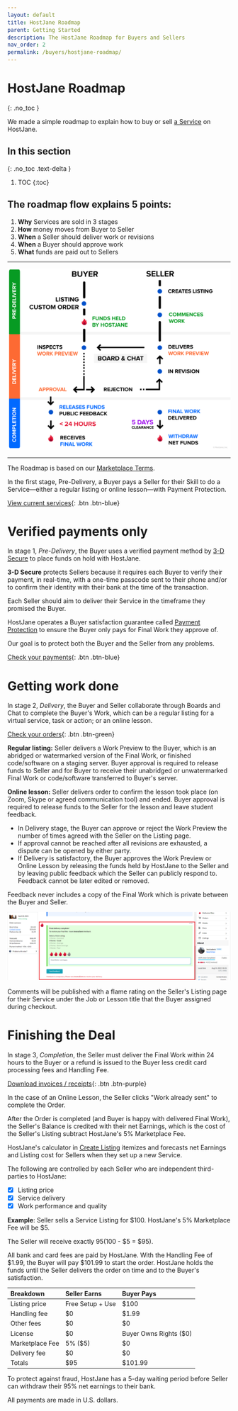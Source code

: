 ```yaml
---
layout: default
title: HostJane Roadmap
parent: Getting Started
description: The HostJane Roadmap for Buyers and Sellers
nav_order: 2
permalink: /buyers/hostjane-roadmap/
---
```


# HostJane Roadmap
{: .no_toc }

<span class="green">We made a simple roadmap to explain how to buy or sell [a Service](http://localhost:4000/about/#what-counts-as-a-service) on HostJane.</span>

## In this section
{: .no_toc .text-delta }

1. TOC
{:toc}

## The roadmap flow explains 5 points:

1. **Why**&nbsp;Services are sold in 3 stages
2. **How**&nbsp;money moves from Buyer to Seller
3. **When**&nbsp;a Seller should deliver work or revisions
4. **When**&nbsp;a Buyer should approve work
5. **What**&nbsp;funds are paid out to Sellers

---

![](/assets/order-guide.svg)

---

The Roadmap is based on our [Marketplace Terms](https://www.hostjane.com/legal/marketplace-terms/).

<span class="green">In the first stage, Pre-Delivery, a Buyer pays a Seller for their Skill to do a Service⁠—either a regular listing or online lesson⁠—with Payment Protection.</span>

[View current services](https://www.hostjane.com/marketplace/categories){: .btn .btn-blue}


# Verified payments only

<span class="yellow">In stage 1, *Pre-Delivery*, the Buyer uses a verified payment method by <a href="https://en.wikipedia.org/wiki/3-D_Secure">3-D Secure</a> to place funds on hold with HostJane.</span>

<span class="green">**3-D Secure** protects Sellers because it requires each Buyer to verify their payment, in real-time, with a one-time passcode sent to their phone and/or to confirm their identity with their bank at the time of the transaction.</span>


Each Seller should aim to deliver their Service in the timeframe they promised the Buyer. 

<span class="red">HostJane operates a Buyer satisfaction guarantee called [Payment Protection](http://localhost:4000/getting-started/#payment-protection-guarantee) to ensure the Buyer only pays for Final Work they approve of.</span>

Our goal is to protect both the Buyer and the Seller from any problems.


[Check your payments](https://www.hostjane.com/marketplace/reporting){: .btn .btn-blue}

# Getting work done

<span class="blue">In stage 2, *Delivery*, the Buyer and Seller collaborate through Boards and Chat to complete the Buyer's Work, which can be a regular listing for a virtual service, task or action; or an online lesson.</span>

[Check your orders](https://www.hostjane.com/marketplace/orders){: .btn .btn-green}

<span class="green">**Regular listing:** Seller delivers a Work Preview to the Buyer, which is an abridged or watermarked version of the Final Work, or finished code/software on a staging server. Buyer approval is required to release funds to Seller and for Buyer to receive their unabridged or unwatermarked Final Work or code/software transferred to Buyer's server.</span>

<span class="orange">**Online lesson:** Seller delivers order to confirm the lesson took place (on Zoom, Skype or agreed communication tool) and ended. Buyer approval is required to release funds to the Seller for the lesson and leave student feedback.</span>

- In Delivery stage, the Buyer can approve or reject the Work Preview the number of times agreed with the Seller on the Listing page.
- If approval cannot be reached after all revisions are exhausted, a dispute can be opened by either party. 
- If Delivery is satisfactory, the Buyer approves the Work Preview or Online Lesson by releasing the funds held by HostJane to the Seller and by leaving public feedback which the Seller can publicly respond to. Feedback cannot be later edited or removed. 

Feedback never includes a copy of the Final Work which is private between the Buyer and Seller. 

![](/assets/review.png)

Comments will be published with a flame rating on the Seller's Listing page for their Service under the Job or Lesson title that the Buyer assigned during checkout.

# Finishing the Deal

<span class="orange">In stage 3, *Completion*, the Seller must deliver the Final Work within 24 hours to the Buyer or a refund is issued to the Buyer less credit card processing fees and Handling Fee.</span>

[Download invoices / receipts](https://www.hostjane.com/marketplace/reporting){: .btn .btn-purple}

In the case of an Online Lesson, the Seller clicks "Work already sent" to complete the Order.

After the Order is completed (and Buyer is happy with delivered Final Work), the Seller's Balance is credited with their net Earnings, which is the cost of the Seller's Listing subtract HostJane's 5% Marketplace Fee.

<span class="purple">HostJane's calculator in [Create Listing](https://www.hostjane.com/marketplace/listings/create) itemizes and forecasts net Earnings and Listing cost for Sellers when they set up a new Service.</span>

The following are controlled by each Seller who are independent third-parties to HostJane:

- [x] Listing price
- [x] Service delivery
- [x] Work performance and quality

**Example**: Seller sells a Service Listing for $100. HostJane's 5% Marketplace Fee will be $5.

The Seller will receive exactly $95 ($100 - $5 = $95).

All bank and card fees are paid by HostJane. With the Handling Fee of $1.99, the Buyer will pay $101.99 to start the order. HostJane holds the funds until the Seller delivers the order on time and to the Buyer's satisfaction.
		

| Breakdown       | Seller Earns          | Buyer Pays |
|:-------------|:------------------|:------|
| Listing price           | Free Setup + Use | $100  |
| Handling fee | $0   | $1.99  |
| Other fees           | $0      | $0   |
| License           | $0 | Buyer Owns Rights ($0)  |
| Marketplace Fee | 5% ($5)   | $0  |
| Delivery fee         | $0     | $0   |
| Totals           | $95 | $101.99  |

<span class="red">To protect against fraud, HostJane has a 5-day waiting period before Seller can withdraw their 95% net earnings to their bank.</span>

All payments are made in U.S. dollars.